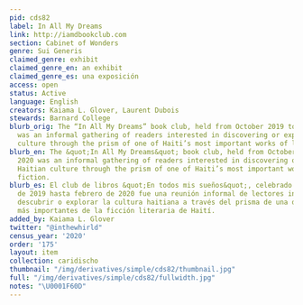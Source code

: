 ```yaml
---
pid: cds82
label: In All My Dreams
link: http://iamdbookclub.com
section: Cabinet of Wonders
genre: Sui Generis
claimed_genre: exhibit
claimed_genre_en: an exhibit
claimed_genre_es: una exposición
access: open
status: Active
language: English
creators: Kaiama L. Glover, Laurent Dubois
stewards: Barnard College
blurb_orig: The “In All My Dreams” book club, held from October 2019 to February 2020
  was an informal gathering of readers interested in discovering or exploring Haitian
  culture through the prism of one of Haiti’s most important works of literary fiction.
blurb_en: The &quot;In All My Dreams&quot; book club, held from October 2019 to February
  2020 was an informal gathering of readers interested in discovering or exploring
  Haitian culture through the prism of one of Haiti’s most important works of literary
  fiction.
blurb_es: El club de libros &quot;En todos mis sueños&quot;, celebrado de octubre
  de 2019 hasta febrero de 2020 fue una reunión informal de lectores interesados ​​en
  descubrir o explorar la cultura haitiana a través del prisma de una de las obras
  más importantes de la ficción literaria de Haití.
added_by: Kaiama L. Glover
twitter: "@inthewhirld"
census_year: '2020'
order: '175'
layout: item
collection: caridischo
thumbnail: "/img/derivatives/simple/cds82/thumbnail.jpg"
full: "/img/derivatives/simple/cds82/fullwidth.jpg"
notes: "\U0001F60D"
---
```

